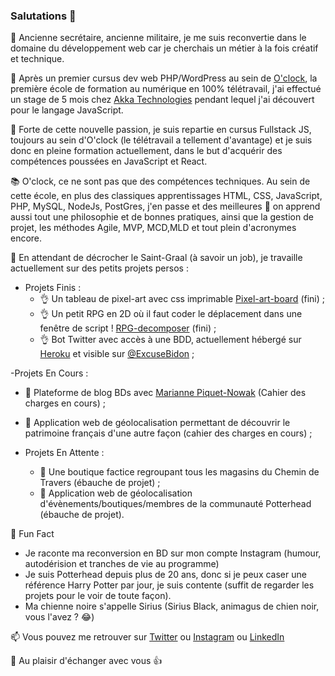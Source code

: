 ### Salutations :wave:

:memo: Ancienne secrétaire, ancienne militaire, je me suis reconvertie dans le domaine du développement web car je cherchais un métier à la fois créatif et technique.

:seedling: Après un premier cursus dev web PHP/WordPress au sein de [O'clock](https://oclock.io/), la première école de formation au numérique en 100% télétravail, j'ai effectué un stage de 5 mois chez [Akka Technologies](https://www.akka-technologies.com/france/?lang=fr) pendant lequel j'ai découvert pour le langage JavaScript.

:muscle: Forte de cette nouvelle passion, je suis repartie en cursus Fullstack JS, toujours au sein d'O'clock (le télétravail a tellement d'avantage) et je suis donc en pleine formation actuellement, dans le but d'acquérir des compétences poussées en JavaScript et React.

:books: O'clock, ce ne sont pas que des compétences techniques. Au sein de cette école, en plus des classiques apprentissages HTML, CSS, JavaScript, PHP, MySQL, NodeJs, PostGres, j'en passe et des meilleures :tongue: on apprend aussi tout une philosophie et de bonnes pratiques, ainsi que la gestion de projet, les méthodes Agile, MVP, MCD,MLD et tout plein d'acronymes encore.

:telescope: En attendant de décrocher le Saint-Graal (à savoir un job), je travaille actuellement sur des petits projets persos :

- Projets Finis :
  - :ok_hand: Un tableau de pixel-art avec css imprimable [Pixel-art-board](https://hacoba.github.io/pixel-art-board/)  (fini) ;
  - :ok_hand: Un petit RPG en 2D où il faut coder le déplacement dans une fenêtre de script ! [RPG-decomposer](https://hacoba.github.io/rpg-decomposer/)  (fini) ;
  - :ok_hand: Bot Twitter avec accès à une BDD, actuellement hébergé sur [Heroku](https://heroku.com) et visible sur [@ExcuseBidon](https://twitter.com/ExcuseBidon) ;

-Projets En Cours :
  - :muscle: Plateforme de blog BDs avec [Marianne Piquet-Nowak](https://github.com/MariannePiquetNowak) (Cahier des charges en cours) ;
  - :muscle: Application web de géolocalisation permettant de découvrir le patrimoine français d'une autre façon (cahier des charges en cours) ;

- Projets En Attente :
  - :eyes: Une boutique factice regroupant tous les magasins du Chemin de Travers (ébauche de projet) ;
  - :eyes: Application web de géolocalisation d'évènements/boutiques/membres de la communauté Potterhead (ébauche de projet).

:loudspeaker: Fun Fact
- Je raconte ma reconversion en BD sur mon compte Instagram (humour, autodérision et tranches de vie au programme)
- Je suis Potterhead depuis plus de 20 ans, donc si je peux caser une référence Harry Potter par jour, je suis contente (suffit de regarder les projets pour le voir de toute façon).
- Ma chienne noire s'appelle Sirius (Sirius Black, animagus de chien noir, vous l'avez ? :joy:)

:mailbox: Vous pouvez me retrouver sur [Twitter](https://twitter.com/HaCoBa_Laure) ou [Instagram](https://www.instagram.com/hacoba_laure/) ou [LinkedIn](https://fr.linkedin.com/in/laure-lamande)

:wave: Au plaisir d'échanger avec vous :+1:
